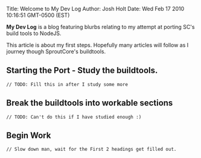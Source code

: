 Title: Welcome to My Dev Log
Author: Josh Holt
Date: Wed Feb 17 2010 10:16:51 GMT-0500 (EST)

**My Dev Log** is a blog featuring blurbs relating to my attempt at porting SC's build tools to NodeJS.

This article is about my first steps. Hopefully many articles will follow as I journey though SproutCore's buildtools.

## Starting the Port - Study the buildtools. ##

	// TODO: Fill this in after I study some more

## Break the buildtools into workable sections ##
	
	// TODO: Can't do this if I have studied enough :)
	
## Begin Work ##
	
	// Slow down man, wait for the First 2 headings get filled out.